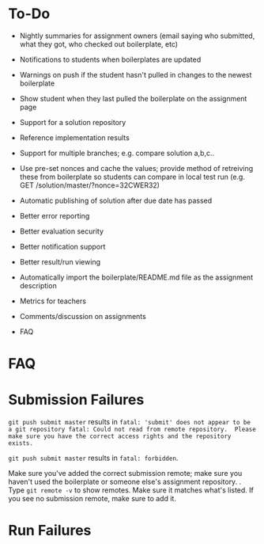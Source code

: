 # To-Do

 * Nightly summaries for assignment owners (email saying who submitted, what they got, who checked out boilerplate, etc)
 * Notifications to students when boilerplates are updated
 * Warnings on push if the student hasn't pulled in changes to the newest boilerplate
 * Show student when they last pulled the boilerplate on the assignment page
 * Support for a solution repository
  * Reference implementation results 
   * Support for multiple branches; e.g. compare solution a,b,c..
   * Use pre-set nonces and cache the values; provide method of retreiving these from boilerplate so students can compare in local test run (e.g. GET /solution/master/?nonce=32CWER32)
  * Automatic publishing of solution after due date has passed
 * Better error reporting
 * Better evaluation security
 * Better notification support
 * Better result/run viewing
 * Automatically import the boilerplate/README.md file as the assignment description
 * Metrics for teachers

 * Comments/discussion on assignments
 * FAQ

# FAQ

# Submission Failures
```git push submit master``` results in ```fatal: 'submit' does not appear to be a git repository fatal: Could not read from remote repository.  Please make sure you have the correct access rights and the repository exists.```

```git push submit master``` results in ```fatal: forbidden```. 

Make sure you've added the correct submission remote; make sure you haven't used the boilerplate or someone else's assignment repository. . Type ```git remote -v``` to show remotes. Make sure it matches what's listed. If you see no submission remote, make sure to add it.


# Run Failures


